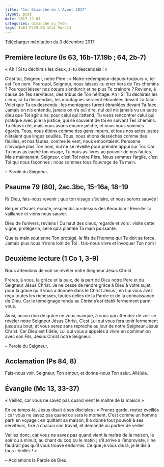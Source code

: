 ```yaml
---
title: "1er Dimanche de l'Avent 2017"
layout: post
date: 2017-12-03
categories: dimanche_ou_fete
tags: Is63 Ps79-80 1Co1 Marc13  
---
```


[Télécharger](https://bruno-sou.github.io/mypages/pj/2017-12-03_Messe_du_1er_dimanche_de_l_Avent_3_déc_2017.pdf) méditation du 3 décembre 2017

## Première lecture (Is 63, 16b-17.19b ; 64, 2b-7)
« Ah ! Si tu déchirais les cieux, si tu descendais ! »

C’est toi, Seigneur, notre Père ;
« Notre-rédempteur-depuis-toujours », tel est Ton nom.
Pourquoi, Seigneur, nous laisses-tu errer hors de Tes chemins ?
Pourquoi laisser nos cœurs s’endurcir et ne plus Te craindre ?
Reviens, à cause de Tes serviteurs, des tribus de Ton héritage.
Ah ! Si Tu déchirais les cieux, si Tu descendais,
les montagnes seraient ébranlées devant Ta face.
Voici que Tu es descendu : les montagnes furent ébranlées devant Ta face.
Jamais on n’a entendu, jamais on n’a ouï dire, nul œil n’a jamais vu 
un autre dieu que Toi agir ainsi pour celui qui l’attend.
Tu viens rencontrer celui qui pratique avec joie la justice, 
qui se souvient de toi en suivant Tes chemins.
Tu étais irrité, mais nous avons encore péché, et nous nous sommes égarés.
Tous, nous étions comme des gens impurs, et tous nos actes justes n’étaient que linges souillés.
Tous, nous étions desséchés comme des feuilles, et nos fautes, comme le vent, nous emportaient.
Personne n’invoque plus Ton nom, nul ne se réveille pour prendre appui sur Toi.
Car Tu nous as caché ton visage, Tu nous as livrés au pouvoir de nos fautes.
Mais maintenant, Seigneur, c’est Toi notre Père.
Nous sommes l’argile, c’est Toi qui nous façonnes :
nous sommes tous l’ouvrage de Ta main.

– Parole du Seigneur.

## Psaume 79 (80), 2ac.3bc, 15-16a, 18-19
R/ Dieu, fais-nous revenir ; que ton visage s’éclaire, et nous serons sauvés !

Berger d’Israël, écoute,
resplendis au-dessus des Kéroubim !
Réveille Ta vaillance
et viens nous sauver.

Dieu de l’univers, reviens !
Du haut des cieux, regarde et vois :
visite cette vigne, protège-la,
celle qu’a plantée Ta main puissante.

Que ta main soutienne Ton protégé,
le fils de l’homme qui Te doit sa force.
Jamais plus nous n’irons loin de Toi :
fais-nous vivre et invoquer Ton nom !

## Deuxième lecture (1 Co 1, 3-9)
Nous attendons de voir se révéler notre Seigneur Jésus Christ

Frères, à vous, la grâce et la paix, de la part de Dieu notre Père et du Seigneur Jésus Christ.
Je ne cesse de rendre grâce à Dieu à votre sujet, pour la grâce qu’Il vous a donnée dans le Christ Jésus ; 
en Lui vous avez reçu toutes les richesses, toutes celles de la Parole et de la connaissance de Dieu.
Car le témoignage rendu au Christ s’est établi fermement parmi vous.

Ainsi, aucun don de grâce ne vous manque,
à vous qui attendez de voir se révéler notre Seigneur Jésus Christ.
C’est Lui qui vous fera tenir fermement jusqu’au bout,
et vous serez sans reproche au jour de notre Seigneur Jésus Christ.
Car Dieu est fidèle, 
Lui qui vous a appelés à vivre en communion avec son Fils, Jésus Christ notre Seigneur.

– Parole du Seigneur.

## Acclamation (Ps 84, 8)
Fais-nous voir, Seigneur, Ton amour, et donne-nous Ton salut.
Alléluia.

## Évangile (Mc 13, 33-37)
« Veillez, car vous ne savez pas quand vient le maître de la maison »

En ce temps-là, Jésus disait à ses disciples :
« Prenez garde, restez éveillés : car vous ne savez pas quand ce sera le moment.
C’est comme un homme parti en voyage :
en quittant sa maison, Il a donné tout pouvoir à ses serviteurs,
fixé à chacun son travail, et demandé au portier de veiller

Veillez donc, car vous ne savez pas quand vient le maître de la maison, 
le soir ou à minuit, au chant du coq ou le matin ;
s’il arrive à l’improviste, il ne faudrait pas qu’il vous trouve endormis.
Ce que je vous dis là, je le dis à tous : Veillez ! »

– Acclamons la Parole de Dieu.
